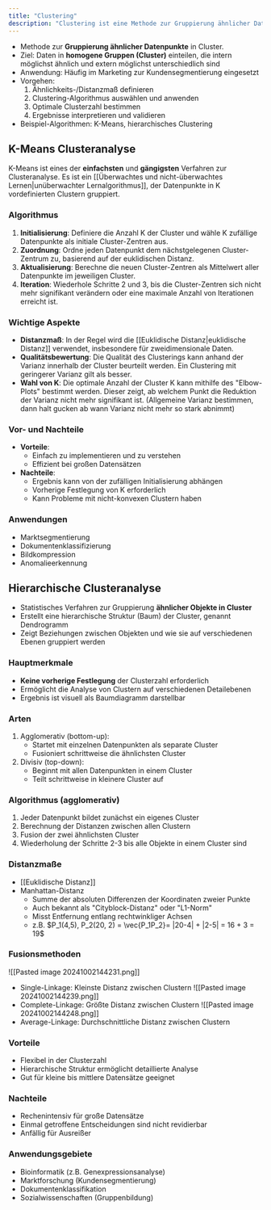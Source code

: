 ```yaml
---
title: "Clustering"
description: "Clustering ist eine Methode zur Gruppierung ähnlicher Datenpunkte in homogene Cluster, die intern ähnlich und extern unterschiedlich sind. Algorithmen wie K-Means und hierarchisches Clustering werden verwendet. Anwendungen sind Kundensegmentierung und Anomalieerkennung. Distanzmaße wie euklidische Distanz sind zentral."
---
```


- Methode zur **Gruppierung ähnlicher Datenpunkte** in Cluster.
- Ziel: Daten in **homogene Gruppen (Cluster)** einteilen, die intern möglichst ähnlich und extern möglichst unterschiedlich sind
- Anwendung: Häufig im Marketing zur Kundensegmentierung eingesetzt
- Vorgehen:
    1. Ähnlichkeits-/Distanzmaß definieren
    2. Clustering-Algorithmus auswählen und anwenden
    3. Optimale Clusterzahl bestimmen
    4. Ergebnisse interpretieren und validieren
- Beispiel-Algorithmen: K-Means, hierarchisches Clustering

## K-Means Clusteranalyse
K-Means ist eines der **einfachsten** und **gängigsten** Verfahren zur Clusteranalyse. Es ist ein [[Überwachtes und nicht-überwachtes Lernen|unüberwachter Lernalgorithmus]], der Datenpunkte in K vordefinierten Clustern gruppiert.
### Algorithmus
1. **Initialisierung**: Definiere die Anzahl K der Cluster und wähle K zufällige Datenpunkte als initiale Cluster-Zentren aus.
2. **Zuordnung**: Ordne jeden Datenpunkt dem nächstgelegenen Cluster-Zentrum zu, basierend auf der euklidischen Distanz.
3. **Aktualisierung**: Berechne die neuen Cluster-Zentren als Mittelwert aller Datenpunkte im jeweiligen Cluster.
4. **Iteration**: Wiederhole Schritte 2 und 3, bis die Cluster-Zentren sich nicht mehr signifikant verändern oder eine maximale Anzahl von Iterationen erreicht ist.
### Wichtige Aspekte
- **Distanzmaß**: In der Regel wird die [[Euklidische Distanz|euklidische Distanz]] verwendet, insbesondere für zweidimensionale Daten.
- **Qualitätsbewertung**: Die Qualität des Clusterings kann anhand der Varianz innerhalb der Cluster beurteilt werden. Ein Clustering mit geringerer Varianz gilt als besser.
- **Wahl von K**: Die optimale Anzahl der Cluster K kann mithilfe des "Elbow-Plots" bestimmt werden. Dieser zeigt, ab welchem Punkt die Reduktion der Varianz nicht mehr signifikant ist. (Allgemeine Varianz bestimmen, dann halt gucken ab wann Varianz nicht mehr so stark abnimmt)
### Vor- und Nachteile
- **Vorteile**:
	- Einfach zu implementieren und zu verstehen
	- Effizient bei großen Datensätzen
- **Nachteile**:
	- Ergebnis kann von der zufälligen Initialisierung abhängen
	- Vorherige Festlegung von K erforderlich
	- Kann Probleme mit nicht-konvexen Clustern haben
### Anwendungen
- Marktsegmentierung
- Dokumentenklassifizierung
- Bildkompression
- Anomalieerkennung

## Hierarchische Clusteranalyse
- Statistisches Verfahren zur Gruppierung **ähnlicher Objekte in Cluster**
- Erstellt eine hierarchische Struktur (Baum) der Cluster, genannt Dendrogramm
- Zeigt Beziehungen zwischen Objekten und wie sie auf verschiedenen Ebenen gruppiert werden

### Hauptmerkmale
- **Keine vorherige Festlegung** der Clusterzahl erforderlich
- Ermöglicht die Analyse von Clustern auf verschiedenen Detailebenen
- Ergebnis ist visuell als Baumdiagramm darstellbar

### Arten
1. Agglomerativ (bottom-up):
    - Startet mit einzelnen Datenpunkten als separate Cluster
    - Fusioniert schrittweise die ähnlichsten Cluster
2. Divisiv (top-down):
    - Beginnt mit allen Datenpunkten in einem Cluster
    - Teilt schrittweise in kleinere Cluster auf

### Algorithmus (agglomerativ)
1. Jeder Datenpunkt bildet zunächst ein eigenes Cluster
2. Berechnung der Distanzen zwischen allen Clustern
3. Fusion der zwei ähnlichsten Cluster
4. Wiederholung der Schritte 2-3 bis alle Objekte in einem Cluster sind

### Distanzmaße
- [[Euklidische Distanz]]
- Manhattan-Distanz
	- Summe der absoluten Differenzen der Koordinaten zweier Punkte
	- Auch bekannt als "Cityblock-Distanz" oder "L1-Norm"
	- Misst Entfernung entlang rechtwinkliger Achsen
	- z.B. $P_1(4,5), P_2(20, 2) = \vec{P_1P_2}= |20-4| + |2-5| = 16 + 3 = 19$

### Fusionsmethoden
![[Pasted image 20241002144231.png]]
- Single-Linkage: Kleinste Distanz zwischen Clustern
![[Pasted image 20241002144239.png]]
- Complete-Linkage: Größte Distanz zwischen Clustern
![[Pasted image 20241002144248.png]]
- Average-Linkage: Durchschnittliche Distanz zwischen Clustern

### Vorteile
- Flexibel in der Clusterzahl
- Hierarchische Struktur ermöglicht detaillierte Analyse
- Gut für kleine bis mittlere Datensätze geeignet

### Nachteile
- Rechenintensiv für große Datensätze
- Einmal getroffene Entscheidungen sind nicht revidierbar
- Anfällig für Ausreißer

### Anwendungsgebiete
- Bioinformatik (z.B. Genexpressionsanalyse)
- Marktforschung (Kundensegmentierung)
- Dokumentenklassifikation
- Sozialwissenschaften (Gruppenbildung)